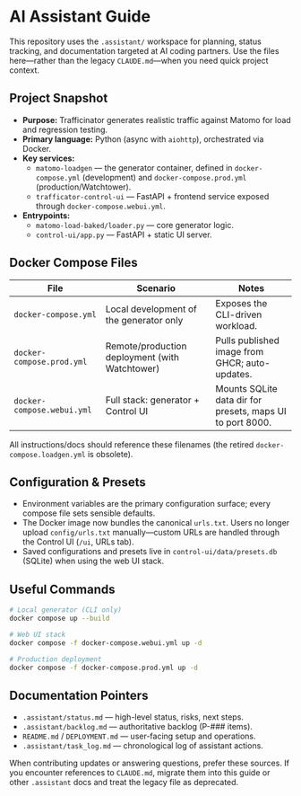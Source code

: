 # AI Assistant Guide

This repository uses the `.assistant/` workspace for planning, status tracking, and documentation targeted at AI coding partners. Use the files here—rather than the legacy `CLAUDE.md`—when you need quick project context.

## Project Snapshot

- **Purpose:** Trafficinator generates realistic traffic against Matomo for load and regression testing.
- **Primary language:** Python (async with `aiohttp`), orchestrated via Docker.
- **Key services:**  
  - `matomo-loadgen` — the generator container, defined in `docker-compose.yml` (development) and `docker-compose.prod.yml` (production/Watchtower).  
  - `trafficator-control-ui` — FastAPI + frontend service exposed through `docker-compose.webui.yml`.
- **Entrypoints:**  
  - `matomo-load-baked/loader.py` — core generator logic.  
  - `control-ui/app.py` — FastAPI + static UI server.

## Docker Compose Files

| File | Scenario | Notes |
|------|----------|-------|
| `docker-compose.yml` | Local development of the generator only | Exposes the CLI-driven workload. |
| `docker-compose.prod.yml` | Remote/production deployment (with Watchtower) | Pulls published image from GHCR; auto-updates. |
| `docker-compose.webui.yml` | Full stack: generator + Control UI | Mounts SQLite data dir for presets, maps UI to port 8000. |

All instructions/docs should reference these filenames (the retired `docker-compose.loadgen.yml` is obsolete).

## Configuration & Presets

- Environment variables are the primary configuration surface; every compose file sets sensible defaults.
- The Docker image now bundles the canonical `urls.txt`. Users no longer upload `config/urls.txt` manually—custom URLs are handled through the Control UI (`/ui`, URLs tab).
- Saved configurations and presets live in `control-ui/data/presets.db` (SQLite) when using the web UI stack.

## Useful Commands

```bash
# Local generator (CLI only)
docker compose up --build

# Web UI stack
docker compose -f docker-compose.webui.yml up -d

# Production deployment
docker compose -f docker-compose.prod.yml up -d
```

## Documentation Pointers

- `.assistant/status.md` — high-level status, risks, next steps.
- `.assistant/backlog.md` — authoritative backlog (P-### items).
- `README.md` / `DEPLOYMENT.md` — user-facing setup and operations.
- `.assistant/task_log.md` — chronological log of assistant actions.

When contributing updates or answering questions, prefer these sources. If you encounter references to `CLAUDE.md`, migrate them into this guide or other `.assistant` docs and treat the legacy file as deprecated.
